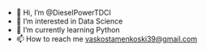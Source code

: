 - 👋 Hi, I’m @DieselPowerTDCI
- 👀 I’m interested in Data Science
- 🌱 I’m currently learning Python
- 📫 How to reach me vaskostamenkoski39@gmail.com

<!---
DieselPowerTDCI/DieselPowerTDCI is a ✨ special ✨ repository because its `README.md` (this file) appears on your GitHub profile.
You can click the Preview link to take a look at your changes.
--->
